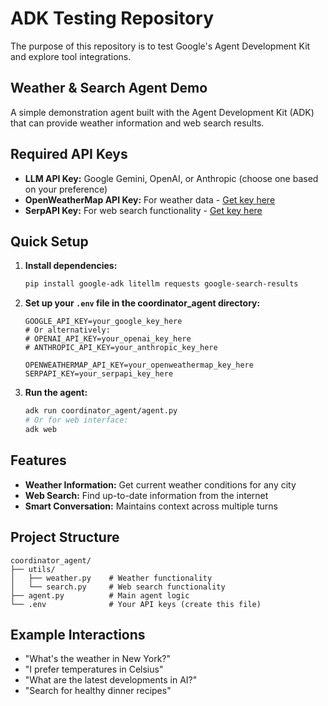 # ADK Testing Repository

The purpose of this repository is to test Google's Agent Development Kit and explore tool integrations.

## Weather & Search Agent Demo

A simple demonstration agent built with the Agent Development Kit (ADK) that can provide weather information and web search results.

## Required API Keys

* **LLM API Key:** Google Gemini, OpenAI, or Anthropic (choose one based on your preference)
* **OpenWeatherMap API Key:** For weather data - [Get key here](https://home.openweathermap.org/api_keys)
* **SerpAPI Key:** For web search functionality - [Get key here](https://serpapi.com/)

## Quick Setup

1. **Install dependencies:**
   ```bash
   pip install google-adk litellm requests google-search-results
   ```

2. **Set up your `.env` file in the coordinator_agent directory:**
   ```
   GOOGLE_API_KEY=your_google_key_here
   # Or alternatively:
   # OPENAI_API_KEY=your_openai_key_here
   # ANTHROPIC_API_KEY=your_anthropic_key_here
   
   OPENWEATHERMAP_API_KEY=your_openweathermap_key_here
   SERPAPI_KEY=your_serpapi_key_here
   ```

3. **Run the agent:**
   ```bash
   adk run coordinator_agent/agent.py
   # Or for web interface:
   adk web
   ```

## Features

* **Weather Information:** Get current weather conditions for any city
* **Web Search:** Find up-to-date information from the internet
* **Smart Conversation:** Maintains context across multiple turns

## Project Structure

```
coordinator_agent/
├── utils/
│   ├── weather.py    # Weather functionality
│   └── search.py     # Web search functionality
├── agent.py          # Main agent logic
└── .env              # Your API keys (create this file)
```

## Example Interactions

* "What's the weather in New York?"
* "I prefer temperatures in Celsius"
* "What are the latest developments in AI?"
* "Search for healthy dinner recipes"